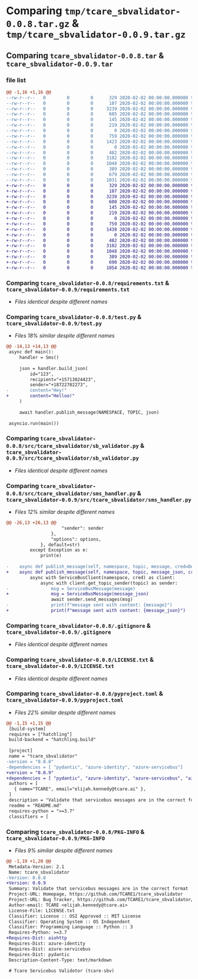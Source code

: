 # Comparing `tmp/tcare_sbvalidator-0.0.8.tar.gz` & `tmp/tcare_sbvalidator-0.0.9.tar.gz`

## Comparing `tcare_sbvalidator-0.0.8.tar` & `tcare_sbvalidator-0.0.9.tar`

### file list

```diff
@@ -1,16 +1,16 @@
--rw-r--r--   0        0        0      329 2020-02-02 00:00:00.000000 tcare_sbvalidator-0.0.8/Makefile
--rw-r--r--   0        0        0      107 2020-02-02 00:00:00.000000 tcare_sbvalidator-0.0.8/reqs.txt
--rw-r--r--   0        0        0     3239 2020-02-02 00:00:00.000000 tcare_sbvalidator-0.0.8/requirements.txt
--rw-r--r--   0        0        0      605 2020-02-02 00:00:00.000000 tcare_sbvalidator-0.0.8/test.py
--rw-r--r--   0        0        0      145 2020-02-02 00:00:00.000000 tcare_sbvalidator-0.0.8/test2.py
--rw-r--r--   0        0        0      219 2020-02-02 00:00:00.000000 tcare_sbvalidator-0.0.8/uploadkey
--rw-r--r--   0        0        0        0 2020-02-02 00:00:00.000000 tcare_sbvalidator-0.0.8/src/tcare_sbvalidator/__init__.py
--rw-r--r--   0        0        0      759 2020-02-02 00:00:00.000000 tcare_sbvalidator-0.0.8/src/tcare_sbvalidator/sb_validator.py
--rw-r--r--   0        0        0     1423 2020-02-02 00:00:00.000000 tcare_sbvalidator-0.0.8/src/tcare_sbvalidator/sms_handler.py
--rw-r--r--   0        0        0        0 2020-02-02 00:00:00.000000 tcare_sbvalidator-0.0.8/src/tcare_sbvalidator/models/__init__.py
--rw-r--r--   0        0        0      482 2020-02-02 00:00:00.000000 tcare_sbvalidator-0.0.8/src/tcare_sbvalidator/models/cloudevents.py
--rw-r--r--   0        0        0     3102 2020-02-02 00:00:00.000000 tcare_sbvalidator-0.0.8/.gitignore
--rw-r--r--   0        0        0     1048 2020-02-02 00:00:00.000000 tcare_sbvalidator-0.0.8/LICENSE.txt
--rw-r--r--   0        0        0      389 2020-02-02 00:00:00.000000 tcare_sbvalidator-0.0.8/README.md
--rw-r--r--   0        0        0      679 2020-02-02 00:00:00.000000 tcare_sbvalidator-0.0.8/pyproject.toml
--rw-r--r--   0        0        0     1031 2020-02-02 00:00:00.000000 tcare_sbvalidator-0.0.8/PKG-INFO
+-rw-r--r--   0        0        0      329 2020-02-02 00:00:00.000000 tcare_sbvalidator-0.0.9/Makefile
+-rw-r--r--   0        0        0      107 2020-02-02 00:00:00.000000 tcare_sbvalidator-0.0.9/reqs.txt
+-rw-r--r--   0        0        0     3239 2020-02-02 00:00:00.000000 tcare_sbvalidator-0.0.9/requirements.txt
+-rw-r--r--   0        0        0      608 2020-02-02 00:00:00.000000 tcare_sbvalidator-0.0.9/test.py
+-rw-r--r--   0        0        0      145 2020-02-02 00:00:00.000000 tcare_sbvalidator-0.0.9/test2.py
+-rw-r--r--   0        0        0      219 2020-02-02 00:00:00.000000 tcare_sbvalidator-0.0.9/uploadkey
+-rw-r--r--   0        0        0        0 2020-02-02 00:00:00.000000 tcare_sbvalidator-0.0.9/src/tcare_sbvalidator/__init__.py
+-rw-r--r--   0        0        0      759 2020-02-02 00:00:00.000000 tcare_sbvalidator-0.0.9/src/tcare_sbvalidator/sb_validator.py
+-rw-r--r--   0        0        0     1438 2020-02-02 00:00:00.000000 tcare_sbvalidator-0.0.9/src/tcare_sbvalidator/sms_handler.py
+-rw-r--r--   0        0        0        0 2020-02-02 00:00:00.000000 tcare_sbvalidator-0.0.9/src/tcare_sbvalidator/models/__init__.py
+-rw-r--r--   0        0        0      482 2020-02-02 00:00:00.000000 tcare_sbvalidator-0.0.9/src/tcare_sbvalidator/models/cloudevents.py
+-rw-r--r--   0        0        0     3102 2020-02-02 00:00:00.000000 tcare_sbvalidator-0.0.9/.gitignore
+-rw-r--r--   0        0        0     1048 2020-02-02 00:00:00.000000 tcare_sbvalidator-0.0.9/LICENSE.txt
+-rw-r--r--   0        0        0      389 2020-02-02 00:00:00.000000 tcare_sbvalidator-0.0.9/README.md
+-rw-r--r--   0        0        0      690 2020-02-02 00:00:00.000000 tcare_sbvalidator-0.0.9/pyproject.toml
+-rw-r--r--   0        0        0     1054 2020-02-02 00:00:00.000000 tcare_sbvalidator-0.0.9/PKG-INFO
```

### Comparing `tcare_sbvalidator-0.0.8/requirements.txt` & `tcare_sbvalidator-0.0.9/requirements.txt`

 * *Files identical despite different names*

### Comparing `tcare_sbvalidator-0.0.8/test.py` & `tcare_sbvalidator-0.0.9/test.py`

 * *Files 18% similar despite different names*

```diff
@@ -14,13 +14,13 @@
 async def main():
     handler = Sms()
 
     json = handler.build_json(
         id="123",
         recipient="+15713024423",
         sender="+18722782273",
-        content="Hey!"
+        content="Helloo!"
     )
 
     await handler.publish_message(NAMESPACE, TOPIC, json)
 
 asyncio.run(main())
```

### Comparing `tcare_sbvalidator-0.0.8/src/tcare_sbvalidator/sb_validator.py` & `tcare_sbvalidator-0.0.9/src/tcare_sbvalidator/sb_validator.py`

 * *Files identical despite different names*

### Comparing `tcare_sbvalidator-0.0.8/src/tcare_sbvalidator/sms_handler.py` & `tcare_sbvalidator-0.0.9/src/tcare_sbvalidator/sms_handler.py`

 * *Files 12% similar despite different names*

```diff
@@ -26,13 +26,13 @@
                     "sender": sender
                 },
                 "options": options,
             }, default=str)
         except Exception as e:
             print(e)
 
-    async def publish_message(self, namespace, topic, message, cred=DefaultAzureCredential()):
+    async def publish_message(self, namespace, topic, message_json, cred=DefaultAzureCredential()):
         async with ServiceBusClient(namespace, cred) as client:
             async with client.get_topic_sender(topic) as sender:
-                msg = ServiceBusMessage(message)
+                msg = ServiceBusMessage(message_json)
                 await sender.send_messages(msg)
-                print(f"message sent with content: {message}")
+                print(f"message sent with content: {message_json}")
```

### Comparing `tcare_sbvalidator-0.0.8/.gitignore` & `tcare_sbvalidator-0.0.9/.gitignore`

 * *Files identical despite different names*

### Comparing `tcare_sbvalidator-0.0.8/LICENSE.txt` & `tcare_sbvalidator-0.0.9/LICENSE.txt`

 * *Files identical despite different names*

### Comparing `tcare_sbvalidator-0.0.8/pyproject.toml` & `tcare_sbvalidator-0.0.9/pyproject.toml`

 * *Files 22% similar despite different names*

```diff
@@ -1,15 +1,15 @@
 [build-system]
 requires = ["hatchling"]
 build-backend = "hatchling.build"
 
 [project]
 name = "tcare_sbvalidator"
-version = "0.0.8"
-dependencies = [ "pydantic", "azure-identity", "azure-servicebus"]
+version = "0.0.9"
+dependencies = [ "pydantic", "azure-identity", "azure-servicebus", "aiohttp"]
 authors = [
   { name="TCARE", email="elijah.kennedy@tcare.ai" },
 ]
 description = "Validate that servicebus messages are in the correct format"
 readme = "README.md"
 requires-python = ">=3.7"
 classifiers = [
```

### Comparing `tcare_sbvalidator-0.0.8/PKG-INFO` & `tcare_sbvalidator-0.0.9/PKG-INFO`

 * *Files 9% similar despite different names*

```diff
@@ -1,19 +1,20 @@
 Metadata-Version: 2.1
 Name: tcare_sbvalidator
-Version: 0.0.8
+Version: 0.0.9
 Summary: Validate that servicebus messages are in the correct format
 Project-URL: Homepage, https://github.com/TCARE1/tcare_sbvalidator
 Project-URL: Bug Tracker, https://github.com/TCARE1/tcare_sbvalidator/issues
 Author-email: TCARE <elijah.kennedy@tcare.ai>
 License-File: LICENSE.txt
 Classifier: License :: OSI Approved :: MIT License
 Classifier: Operating System :: OS Independent
 Classifier: Programming Language :: Python :: 3
 Requires-Python: >=3.7
+Requires-Dist: aiohttp
 Requires-Dist: azure-identity
 Requires-Dist: azure-servicebus
 Requires-Dist: pydantic
 Description-Content-Type: text/markdown
 
 # Tcare Servicebus Validotor (tcare-sbv)
```

